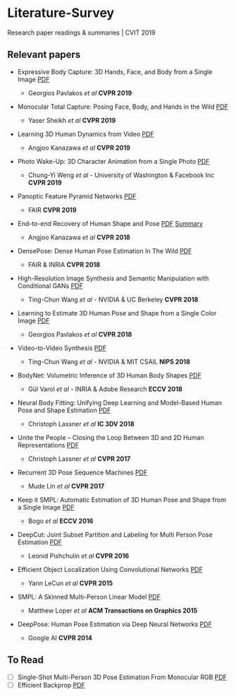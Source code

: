 # Literature-Survey
Research paper readings &amp; summaries | CVIT 2019

## Relevant papers

* Expressive Body Capture: 3D Hands, Face, and Body from a Single Image
[PDF](https://arxiv.org/pdf/1904.05866.pdf)
  * Georgios Pavlakos *et al* **CVPR 2019**

* Monocular Total Capture: Posing Face, Body, and Hands in the Wild
[PDF](https://arxiv.org/pdf/1812.01598.pdf)
  * Yaser Sheikh *et al* **CVPR 2019**

* Learning 3D Human Dynamics from Video
[PDF](https://arxiv.org/pdf/1812.01601.pdf)
  * Angjoo Kanazawa *et al* **CVPR 2019**

* Photo Wake-Up: 3D Character Animation from a Single Photo
[PDF](https://arxiv.org/pdf/1812.02246.pdf)
  * Chung-Yi Weng *et al* - University of Washington & Facebook Inc **CVPR 2019**

* Panoptic Feature Pyramid Networks
[PDF](https://arxiv.org/pdf/1901.02446.pdf)
  * FAIR **CVPR 2019**

* End-to-end Recovery of Human Shape and Pose [PDF](https://people.eecs.berkeley.edu/~kanazawa/papers/HMR_camera_ready.pdf) [Summary](https://github.com/RohanChacko/Literature-Survey/blob/master/End-to-end%20Recovery%20of%20Human%20Shape%20and%20Pose.pdf)
  * Angjoo Kanazawa *et al* **CVPR 2018**

* DensePose: Dense Human Pose Estimation In The Wild [PDF](https://arxiv.org/pdf/1802.00434v1.pdf)
  * FAIR & INRIA **CVPR 2018**

* High-Resolution Image Synthesis and Semantic Manipulation with Conditional GANs
[PDF](https://arxiv.org/pdf/1711.11585.pdf)
  * Ting-Chun Wang *et al* - NVIDIA & UC Berkeley **CVPR 2018**

* Learning to Estimate 3D Human Pose and Shape from a Single Color Image
[PDF](https://arxiv.org/pdf/1805.04092.pdf)
  * Georgios Pavlakos *et al* **CVPR 2018**

* Video-to-Video Synthesis
  [PDF](https://arxiv.org/abs/1808.06601.pdf)
  * Ting-Chun Wang *et al* - NVIDIA & MIT CSAIL **NIPS 2018**

* BodyNet: Volumetric Inference of 3D Human Body Shapes
  [PDF](https://arxiv.org/pdf/1804.04875.pdf)
  * Gül Varol *et al* - INRIA & Adobe Research **ECCV 2018**

* Neural Body Fitting: Unifying Deep Learning and Model-Based Human Pose and Shape Estimation
[PDF](https://arxiv.org/pdf/1808.05942.pdf)
  * Christoph Lassner *et al* **IC 3DV 2018**

* Unite the People – Closing the Loop Between 3D and 2D Human Representations [PDF](https://arxiv.org/pdf/1701.02468.pdf)
  * Christoph Lassner *et al* **CVPR 2017**

* Recurrent 3D Pose Sequence Machines
[PDF](https://arxiv.org/pdf/1707.09695.pdf)
  * Mude Lin *et al* **CVPR 2017**

* Keep it SMPL: Automatic Estimation of 3D Human Pose and Shape from a Single Image [PDF](https://people.eecs.berkeley.edu/~kanazawa/papers/SMPLify.pdf)
  * Bogo *et al* **ECCV 2016**

* DeepCut: Joint Subset Partition and Labeling for Multi Person Pose Estimation [PDF](https://pose.mpi-inf.mpg.de/contents/pishchulin16cvpr.pdf)
  * Leonid Pishchulin *et al* **CVPR 2016**

* Efficient Object Localization Using Convolutional Networks
  [PDF](https://arxiv.org/pdf/1411.4280.pdf)
  * Yann LeCun *et al* **CVPR 2015**

* SMPL: A Skinned Multi-Person Linear Model
[PDF](http://files.is.tue.mpg.de/black/papers/SMPL2015.pdf)
  * Matthew Loper *et al* **ACM Transactions on Graphics 2015**

* DeepPose: Human Pose Estimation via Deep Neural Networks [PDF](https://static.googleusercontent.com/media/research.google.com/en//pubs/archive/42237.pdf)
  * Google AI **CVPR 2014**



## To Read
- [ ] Single-Shot Multi-Person 3D Pose Estimation From Monocular RGB [PDF](https://arxiv.org/pdf/1712.03453.pdf)
- [ ] Efficient Backprop [PDF](http://yann.lecun.com/exdb/publis/pdf/lecun-98b.pdf)
